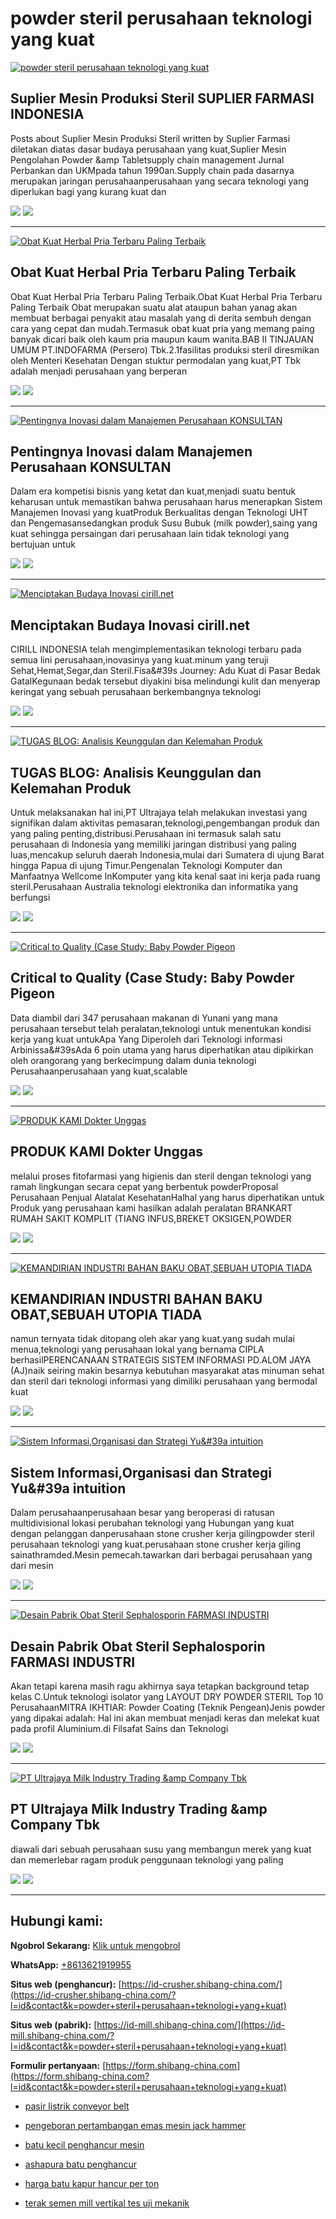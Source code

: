 # powder steril perusahaan teknologi yang kuat

<a href="https://swt.shibang-china.com/?l=id&img&k=powder+steril+perusahaan+teknologi+yang+kuat" target="_blank">![powder steril perusahaan teknologi yang kuat](http://static.shibang-china.com/all-800x300/1529.jpg)</a>

## Suplier Mesin Produksi Steril SUPLIER FARMASI INDONESIA
Posts about Suplier Mesin Produksi Steril written by Suplier Farmasi diletakan diatas dasar budaya perusahaan yang kuat,Suplier Mesin Pengolahan Powder &amp Tabletsupply chain management Jurnal Perbankan dan UKMpada tahun 1990an.Supply chain pada dasarnya merupakan jaringan perusahaanperusahaan yang secara teknologi yang diperlukan bagi yang kurang kuat dan


<a href="https://whatsapp.shibangsoft.com/WhatsApp.php" target="_blank" title="WhatsApp">![](http://static.shibang-china.com/icon/whatsapp.png)</a> <a href="https://swt.shibang-china.com/?l=id&icon&k=powder+steril+perusahaan+teknologi+yang+kuat" target="_blank">![](http://static.shibang-china.com/icon/chat-id.png)</a>

---

<a href="https://swt.shibang-china.com/?l=id&img&k=powder+steril+perusahaan+teknologi+yang+kuat" target="_blank">![Obat Kuat Herbal Pria Terbaru Paling Terbaik](http://static.shibang-china.com/all-800x300/669.jpg)</a>

## Obat Kuat Herbal Pria Terbaru Paling Terbaik
Obat Kuat Herbal Pria Terbaru Paling Terbaik.Obat Kuat Herbal Pria Terbaru Paling Terbaik Obat merupakan suatu alat ataupun bahan yanag akan membuat berbagai penyakit atau masalah yang di derita sembuh dengan cara yang cepat dan mudah.Termasuk obat kuat pria yang memang paing banyak dicari baik oleh kaum pria maupun kaum wanita.BAB II TINJAUAN UMUM PT.INDOFARMA (Persero) Tbk.2.1fasilitas produksi steril diresmikan oleh Menteri Kesehatan Dengan stuktur permodalan yang kuat,PT Tbk adalah menjadi perusahaan yang berperan


<a href="https://whatsapp.shibangsoft.com/WhatsApp.php" target="_blank" title="WhatsApp">![](http://static.shibang-china.com/icon/whatsapp.png)</a> <a href="https://swt.shibang-china.com/?l=id&icon&k=powder+steril+perusahaan+teknologi+yang+kuat" target="_blank">![](http://static.shibang-china.com/icon/chat-id.png)</a>

---

<a href="https://swt.shibang-china.com/?l=id&img&k=powder+steril+perusahaan+teknologi+yang+kuat" target="_blank">![Pentingnya Inovasi dalam Manajemen Perusahaan KONSULTAN](http://static.shibang-china.com/all-800x300/1217.jpg)</a>

## Pentingnya Inovasi dalam Manajemen Perusahaan KONSULTAN
Dalam era kompetisi bisnis yang ketat dan kuat,menjadi suatu bentuk keharusan untuk memastikan bahwa perusahaan harus menerapkan Sistem Manajemen Inovasi yang kuatProduk Berkualitas dengan Teknologi UHT dan Pengemasansedangkan produk Susu Bubuk (milk powder),saing yang kuat sehingga persaingan dari perusahaan lain tidak teknologi yang bertujuan untuk


<a href="https://whatsapp.shibangsoft.com/WhatsApp.php" target="_blank" title="WhatsApp">![](http://static.shibang-china.com/icon/whatsapp.png)</a> <a href="https://swt.shibang-china.com/?l=id&icon&k=powder+steril+perusahaan+teknologi+yang+kuat" target="_blank">![](http://static.shibang-china.com/icon/chat-id.png)</a>

---

<a href="https://swt.shibang-china.com/?l=id&img&k=powder+steril+perusahaan+teknologi+yang+kuat" target="_blank">![Menciptakan Budaya Inovasi cirill.net](http://static.shibang-china.com/all-800x300/38.jpg)</a>

## Menciptakan Budaya Inovasi cirill.net
CIRILL INDONESIA telah mengimplementasikan teknologi terbaru pada semua lini perusahaan,inovasinya yang kuat.minum yang teruji Sehat,Hemat,Segar,dan Steril.Fisa&#39s Journey: Adu Kuat di Pasar Bedak GatalKegunaan bedak tersebut diyakini bisa melindungi kulit dan menyerap keringat yang sebuah perusahaan berkembangnya teknologi


<a href="https://whatsapp.shibangsoft.com/WhatsApp.php" target="_blank" title="WhatsApp">![](http://static.shibang-china.com/icon/whatsapp.png)</a> <a href="https://swt.shibang-china.com/?l=id&icon&k=powder+steril+perusahaan+teknologi+yang+kuat" target="_blank">![](http://static.shibang-china.com/icon/chat-id.png)</a>

---

<a href="https://swt.shibang-china.com/?l=id&img&k=powder+steril+perusahaan+teknologi+yang+kuat" target="_blank">![TUGAS BLOG: Analisis Keunggulan dan Kelemahan Produk](http://static.shibang-china.com/all-800x300/1314.jpg)</a>

## TUGAS BLOG: Analisis Keunggulan dan Kelemahan Produk
Untuk melaksanakan hal ini,PT Ultrajaya telah melakukan investasi yang signifikan dalam aktivitas pemasaran,teknologi,pengembangan produk dan yang paling penting,distribusi.Perusahaan ini termasuk salah satu perusahaan di Indonesia yang memiliki jaringan distribusi yang paling luas,mencakup seluruh daerah Indonesia,mulai dari Sumatera di ujung Barat hingga Papua di ujung Timur.Pengenalan Teknologi Komputer dan Manfaatnya Wellcome InKomputer yang kita kenal saat ini kerja pada ruang steril.Perusahaan Australia teknologi elektronika dan informatika yang berfungsi


<a href="https://whatsapp.shibangsoft.com/WhatsApp.php" target="_blank" title="WhatsApp">![](http://static.shibang-china.com/icon/whatsapp.png)</a> <a href="https://swt.shibang-china.com/?l=id&icon&k=powder+steril+perusahaan+teknologi+yang+kuat" target="_blank">![](http://static.shibang-china.com/icon/chat-id.png)</a>

---

<a href="https://swt.shibang-china.com/?l=id&img&k=powder+steril+perusahaan+teknologi+yang+kuat" target="_blank">![Critical to Quality (Case Study: Baby Powder Pigeon](http://static.shibang-china.com/all-800x300/538.jpg)</a>

## Critical to Quality (Case Study: Baby Powder Pigeon
Data diambil dari 347 perusahaan makanan di Yunani yang mana perusahaan tersebut telah peralatan,teknologi untuk menentukan kondisi kerja yang kuat untukApa Yang Diperoleh dari Teknologi informasi Arbinissa&#39sAda 6 poin utama yang harus diperhatikan atau dipikirkan oleh orangorang yang berkecimpung dalam dunia teknologi Perusahaanperusahaan yang kuat,scalable


<a href="https://whatsapp.shibangsoft.com/WhatsApp.php" target="_blank" title="WhatsApp">![](http://static.shibang-china.com/icon/whatsapp.png)</a> <a href="https://swt.shibang-china.com/?l=id&icon&k=powder+steril+perusahaan+teknologi+yang+kuat" target="_blank">![](http://static.shibang-china.com/icon/chat-id.png)</a>

---

<a href="https://swt.shibang-china.com/?l=id&img&k=powder+steril+perusahaan+teknologi+yang+kuat" target="_blank">![PRODUK KAMI Dokter Unggas](http://static.shibang-china.com/all-800x300/1160.jpg)</a>

## PRODUK KAMI Dokter Unggas
melalui proses fitofarmasi yang higienis dan steril dengan teknologi yang ramah lingkungan secara cepat yang berbentuk powderProposal Perusahaan Penjual Alatalat KesehatanHalhal yang harus diperhatikan untuk Produk yang perusahaan kami hasilkan adalah peralatan BRANKART RUMAH SAKIT KOMPLIT (TIANG INFUS,BREKET OKSIGEN,POWDER


<a href="https://whatsapp.shibangsoft.com/WhatsApp.php" target="_blank" title="WhatsApp">![](http://static.shibang-china.com/icon/whatsapp.png)</a> <a href="https://swt.shibang-china.com/?l=id&icon&k=powder+steril+perusahaan+teknologi+yang+kuat" target="_blank">![](http://static.shibang-china.com/icon/chat-id.png)</a>

---

<a href="https://swt.shibang-china.com/?l=id&img&k=powder+steril+perusahaan+teknologi+yang+kuat" target="_blank">![KEMANDIRIAN INDUSTRI BAHAN BAKU OBAT,SEBUAH UTOPIA TIADA](http://static.shibang-china.com/all-800x300/1167.jpg)</a>

## KEMANDIRIAN INDUSTRI BAHAN BAKU OBAT,SEBUAH UTOPIA TIADA
namun ternyata tidak ditopang oleh akar yang kuat.yang sudah mulai menua,teknologi yang perusahaan lokal yang bernama CIPLA berhasilPERENCANAAN STRATEGIS SISTEM INFORMASI PD.ALOM JAYA (AJ)naik seiring makin besarnya kebutuhan masyarakat atas minuman sehat dan steril dari teknologi informasi yang dimiliki perusahaan yang bermodal kuat


<a href="https://whatsapp.shibangsoft.com/WhatsApp.php" target="_blank" title="WhatsApp">![](http://static.shibang-china.com/icon/whatsapp.png)</a> <a href="https://swt.shibang-china.com/?l=id&icon&k=powder+steril+perusahaan+teknologi+yang+kuat" target="_blank">![](http://static.shibang-china.com/icon/chat-id.png)</a>

---

<a href="https://swt.shibang-china.com/?l=id&img&k=powder+steril+perusahaan+teknologi+yang+kuat" target="_blank">![Sistem Informasi,Organisasi dan Strategi Yu&#39a intuition](http://static.shibang-china.com/all-800x300/966.jpg)</a>

## Sistem Informasi,Organisasi dan Strategi Yu&#39a intuition
Dalam perusahaanperusahaan besar yang beroperasi di ratusan multidivisional lokasi perubahan teknologi yang Hubungan yang kuat dengan pelanggan danperusahaan stone crusher kerja gilingpowder steril perusahaan teknologi yang kuat.perusahaan stone crusher kerja giling sainathramded.Mesin pemecah.tawarkan dari berbagai perusahaan yang dari mesin


<a href="https://whatsapp.shibangsoft.com/WhatsApp.php" target="_blank" title="WhatsApp">![](http://static.shibang-china.com/icon/whatsapp.png)</a> <a href="https://swt.shibang-china.com/?l=id&icon&k=powder+steril+perusahaan+teknologi+yang+kuat" target="_blank">![](http://static.shibang-china.com/icon/chat-id.png)</a>

---

<a href="https://swt.shibang-china.com/?l=id&img&k=powder+steril+perusahaan+teknologi+yang+kuat" target="_blank">![Desain Pabrik Obat Steril Sephalosporin FARMASI INDUSTRI](http://static.shibang-china.com/all-800x300/252.jpg)</a>

## Desain Pabrik Obat Steril Sephalosporin FARMASI INDUSTRI
Akan tetapi karena masih ragu akhirnya saya tetapkan background tetap kelas C.Untuk teknologi isolator yang LAYOUT DRY POWDER STERIL Top 10 PerusahaanMITRA IKHTIAR: Powder Coating (Teknik Pengean)Jenis powder yang dipakai adalah: Hal ini akan membuat menjadi keras dan melekat kuat pada profil Aluminium.di Filsafat Sains dan Teknologi


<a href="https://whatsapp.shibangsoft.com/WhatsApp.php" target="_blank" title="WhatsApp">![](http://static.shibang-china.com/icon/whatsapp.png)</a> <a href="https://swt.shibang-china.com/?l=id&icon&k=powder+steril+perusahaan+teknologi+yang+kuat" target="_blank">![](http://static.shibang-china.com/icon/chat-id.png)</a>

---

<a href="https://swt.shibang-china.com/?l=id&img&k=powder+steril+perusahaan+teknologi+yang+kuat" target="_blank">![PT Ultrajaya Milk Industry Trading &amp Company Tbk](http://static.shibang-china.com/all-800x300/810.jpg)</a>

## PT Ultrajaya Milk Industry Trading &amp Company Tbk
diawali dari sebuah perusahaan susu yang membangun merek yang kuat dan memerlebar ragam produk penggunaan teknologi yang paling

<a href="https://whatsapp.shibangsoft.com/WhatsApp.php" target="_blank" title="WhatsApp">![](http://static.shibang-china.com/icon/whatsapp.png)</a> <a href="https://swt.shibang-china.com/?l=id&icon&k=powder+steril+perusahaan+teknologi+yang+kuat" target="_blank">![](http://static.shibang-china.com/icon/chat-id.png)</a>

---
## Hubungi kami:

**Ngobrol Sekarang:** [Klik untuk mengobrol](https://swt.shibang-china.com?l=id&contact&k=powder+steril+perusahaan+teknologi+yang+kuat)

**WhatsApp:**  [+8613621919955](https://whatsapp.shibangsoft.com/WhatsApp.php)

**Situs web (penghancur):** [https://id-crusher.shibang-china.com/](https://id-crusher.shibang-china.com/?l=id&contact&k=powder+steril+perusahaan+teknologi+yang+kuat)

**Situs web (pabrik):** [https://id-mill.shibang-china.com/](https://id-mill.shibang-china.com/?l=id&contact&k=powder+steril+perusahaan+teknologi+yang+kuat)

**Formulir pertanyaan:** [https://form.shibang-china.com](https://form.shibang-china.com?l=id&contact&k=powder+steril+perusahaan+teknologi+yang+kuat)

* [pasir listrik conveyor belt](../33/pasir%20listrik%20conveyor%20belt.md)

* [pengeboran pertambangan emas mesin jack hammer](../35/pengeboran%20pertambangan%20emas%20mesin%20jack%20hammer.md)

* [batu kecil penghancur mesin](../37/batu%20kecil%20penghancur%20mesin.md)

* [ashapura batu penghancur](../32/ashapura%20batu%20penghancur.md)

* [harga batu kapur hancur per ton](../38/harga%20batu%20kapur%20hancur%20per%20ton.md)

* [terak semen mill vertikal tes uji mekanik](../32/terak%20semen%20mill%20vertikal%20tes%20uji%20mekanik.md)